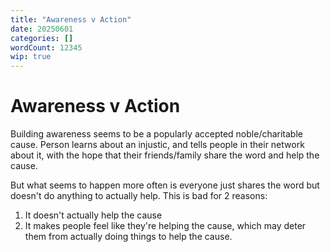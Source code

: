 ```yaml
---
title: "Awareness v Action"
date: 20250601
categories: []
wordCount: 12345
wip: true
---
```


# Awareness v Action

Building awareness seems to be a popularly accepted noble/charitable cause. Person learns about an injustic, and tells people in their network about it, with the hope that their friends/family share the word and help the cause.

But what seems to happen more often is everyone just shares the word but doesn't do anything to actually help. This is bad for 2 reasons:

1. It doesn't actually help the cause
2. It makes people feel like they're helping the cause, which may deter them from actually doing things to help the cause.
